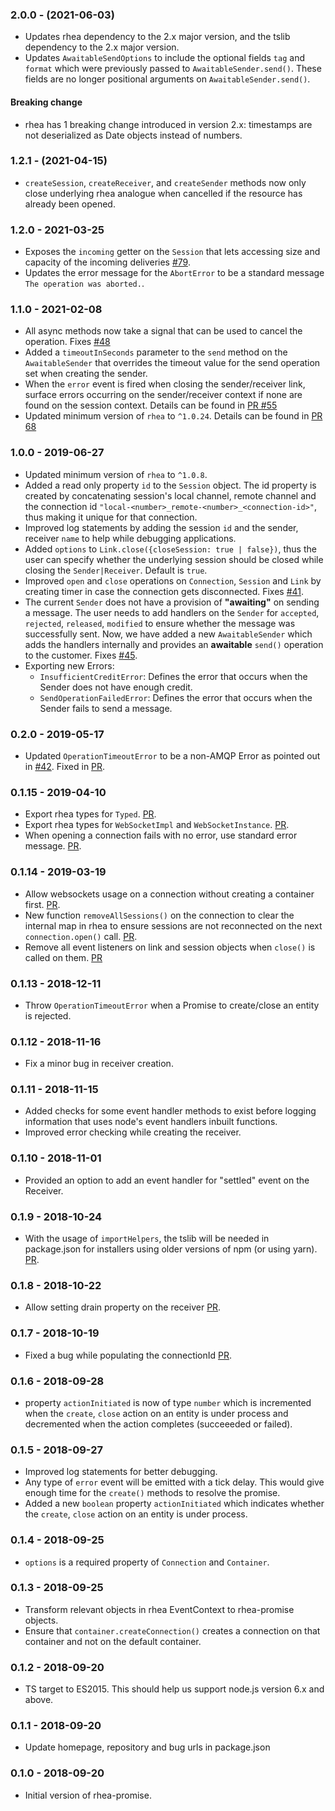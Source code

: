 ### 2.0.0 - (2021-06-03)

- Updates rhea dependency to the 2.x major version, and the tslib dependency to the 2.x major version.
- Updates `AwaitableSendOptions` to include the optional fields `tag` and `format` which were previously passed to `AwaitableSender.send()`. These fields are no longer positional arguments on `AwaitableSender.send()`.

#### Breaking change

- rhea has 1 breaking change introduced in version 2.x: timestamps are not deserialized as Date objects instead of numbers.

### 1.2.1 - (2021-04-15)

- `createSession`, `createReceiver`, and `createSender` methods now only close underlying rhea analogue when cancelled if the resource has already been opened.

### 1.2.0 - 2021-03-25

- Exposes the `incoming` getter on the `Session` that lets accessing size and capacity of the incoming deliveries [#79](https://github.com/amqp/rhea-promise/pull/79).
- Updates the error message for the `AbortError` to be a standard message `The operation was aborted.`.

### 1.1.0 - 2021-02-08

- All async methods now take a signal that can be used to cancel the operation. Fixes [#48](https://github.com/amqp/rhea-promise/issues/48)
- Added a `timeoutInSeconds` parameter to the `send` method on the `AwaitableSender` that overrides the timeout value for the send operation set when creating the sender.
- When the `error` event is fired when closing the sender/receiver link, surface errors occurring on the sender/receiver context if none are found on the session context. Details can be found in [PR #55](https://github.com/amqp/rhea-promise/pull/55)
- Updated minimum version of `rhea` to `^1.0.24`. Details can be found in [PR 68](https://github.com/amqp/rhea-promise/pull/68)

### 1.0.0 - 2019-06-27

- Updated minimum version of `rhea` to `^1.0.8`.
- Added a read only property `id` to the `Session` object. The id property is created by concatenating session's local channel, remote channel and the connection id `"local-<number>_remote-<number>_<connection-id>"`, thus making it unique for that connection.
- Improved log statements by adding the session `id` and the sender, receiver `name` to help while debugging applications.
- Added `options` to `Link.close({closeSession: true | false})`, thus the user can specify whether the underlying session should be closed while closing the `Sender|Receiver`. Default is `true`.
- Improved `open` and `close` operations on `Connection`, `Session` and `Link` by creating timer in case the connection gets disconnected. Fixes [#41](https://github.com/amqp/rhea-promise/issues/41).
- The current `Sender` does not have a provision of **"awaiting"** on sending a message. The user needs to add handlers on the `Sender` for `accepted`, `rejected`, `released`, `modified` to ensure whether the message was successfully sent.
  Now, we have added a new `AwaitableSender` which adds the handlers internally and provides an **awaitable** `send()` operation to the customer. Fixes [#45](https://github.com/amqp/rhea-promise/issues/45).
- Exporting new Errors:
  - `InsufficientCreditError`: Defines the error that occurs when the Sender does not have enough credit.
  - `SendOperationFailedError`: Defines the error that occurs when the Sender fails to send a message.

### 0.2.0 - 2019-05-17

- Updated `OperationTimeoutError` to be a non-AMQP Error as pointed out in [#42](https://github.com/amqp/rhea-promise/issues/42). Fixed in [PR](https://github.com/amqp/rhea-promise/pull/43).

### 0.1.15 - 2019-04-10

- Export rhea types for `Typed`. [PR](https://github.com/amqp/rhea-promise/pull/36).
- Export rhea types for `WebSocketImpl` and `WebSocketInstance`. [PR](https://github.com/amqp/rhea-promise/pull/38).
- When opening a connection fails with no error, use standard error message. [PR](https://github.com/amqp/rhea-promise/pull/27).

### 0.1.14 - 2019-03-19

- Allow websockets usage on a connection without creating a container first. [PR](https://github.com/amqp/rhea-promise/pull/32).
- New function `removeAllSessions()` on the connection to clear the internal map in rhea to ensure
  sessions are not reconnected on the next `connection.open()` call. [PR](https://github.com/amqp/rhea-promise/pull/33).
- Remove all event listeners on link and session objects when `close()` is called on them. [PR](https://github.com/amqp/rhea-promise/pull/34)

### 0.1.13 - 2018-12-11

- Throw `OperationTimeoutError` when a Promise to create/close an entity is rejected.

### 0.1.12 - 2018-11-16

- Fix a minor bug in receiver creation.

### 0.1.11 - 2018-11-15

- Added checks for some event handler methods to exist before logging information that uses node's
  event handlers inbuilt functions.
- Improved error checking while creating the receiver.

### 0.1.10 - 2018-11-01

- Provided an option to add an event handler for "settled" event on the Receiver.

### 0.1.9 - 2018-10-24

- With the usage of `importHelpers`, the tslib will be needed in package.json for installers using older versions of npm (or using yarn). [PR](https://github.com/amqp/rhea-promise/pull/16).

### 0.1.8 - 2018-10-22

- Allow setting drain property on the receiver [PR](https://github.com/amqp/rhea-promise/pull/14).

### 0.1.7 - 2018-10-19

- Fixed a bug while populating the connectionId [PR](https://github.com/amqp/rhea-promise/pull/11).

### 0.1.6 - 2018-09-28

- property `actionInitiated` is now of type `number` which is incremented when the `create`, `close`
  action on an entity is under process and decremented when the action completes (succeeeded or failed).

### 0.1.5 - 2018-09-27

- Improved log statements for better debugging.
- Any type of `error` event will be emitted with a tick delay. This would give enough time for the
  `create()` methods to resolve the promise.
- Added a new `boolean` property `actionInitiated` which indicates whether the `create`, `close`
  action on an entity is under process.

### 0.1.4 - 2018-09-25

- `options` is a required property of `Connection` and `Container`.

### 0.1.3 - 2018-09-25

- Transform relevant objects in rhea EventContext to rhea-promise objects.
- Ensure that `container.createConnection()` creates a connection on that container and not on
  the default container.

### 0.1.2 - 2018-09-20

- TS target to ES2015. This should help us support node.js version 6.x and above.

### 0.1.1 - 2018-09-20

- Update homepage, repository and bug urls in package.json

### 0.1.0 - 2018-09-20

- Initial version of rhea-promise.
